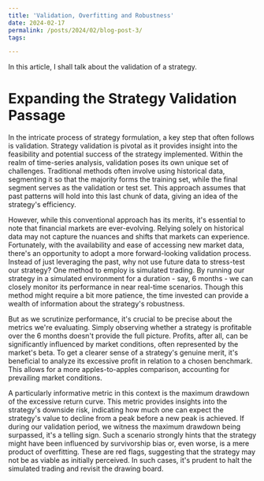 ```yaml
---
title: 'Validation, Overfitting and Robustness'
date: 2024-02-17
permalink: /posts/2024/02/blog-post-3/
tags:

---
```



In this article, I shall talk about the validation of a strategy.


Expanding the Strategy Validation Passage
=======

In the intricate process of strategy formulation, a key step that often follows is validation. Strategy validation is pivotal as it provides insight into the feasibility and potential success of the strategy implemented. Within the realm of time-series analysis, validation poses its own unique set of challenges. Traditional methods often involve using historical data, segmenting it so that the majority forms the training set, while the final segment serves as the validation or test set. This approach assumes that past patterns will hold into this last chunk of data, giving an idea of the strategy's efficiency.

However, while this conventional approach has its merits, it's essential to note that financial markets are ever-evolving. Relying solely on historical data may not capture the nuances and shifts that markets can experience. Fortunately, with the availability and ease of accessing new market data, there's an opportunity to adopt a more forward-looking validation process. Instead of just leveraging the past, why not use future data to stress-test our strategy? One method to employ is simulated trading. By running our strategy in a simulated environment for a duration - say, 6 months - we can closely monitor its performance in near real-time scenarios. Though this method might require a bit more patience, the time invested can provide a wealth of information about the strategy's robustness.

But as we scrutinize performance, it's crucial to be precise about the metrics we're evaluating. Simply observing whether a strategy is profitable over the 6 months doesn't provide the full picture. Profits, after all, can be significantly influenced by market conditions, often represented by the market's beta. To get a clearer sense of a strategy's genuine merit, it's beneficial to analyze its excessive profit in relation to a chosen benchmark. This allows for a more apples-to-apples comparison, accounting for prevailing market conditions.

A particularly informative metric in this context is the maximum drawdown of the excessive return curve. This metric provides insights into the strategy's downside risk, indicating how much one can expect the strategy's value to decline from a peak before a new peak is achieved. If during our validation period, we witness the maximum drawdown being surpassed, it's a telling sign. Such a scenario strongly hints that the strategy might have been influenced by survivorship bias or, even worse, is a mere product of overfitting. These are red flags, suggesting that the strategy may not be as viable as initially perceived. In such cases, it's prudent to halt the simulated trading and revisit the drawing board.

